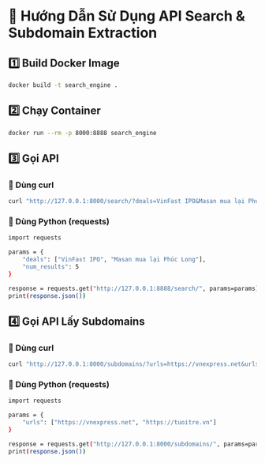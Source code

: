# 📌 Hướng Dẫn Sử Dụng API Search & Subdomain Extraction

## 1️⃣ Build Docker Image
```bash
docker build -t search_engine .
```

## 2️⃣ Chạy Container
```bash
docker run --rm -p 8000:8888 search_engine
```

## 3️⃣ Gọi API
### 🔹 Dùng curl
```bash
curl "http://127.0.0.1:8000/search/?deals=VinFast IPO&Masan mua lại Phúc Long&num_results=5"
```
### 🔹 Dùng Python (requests)
```bash
import requests

params = {
    "deals": ["VinFast IPO", "Masan mua lại Phúc Long"],
    "num_results": 5
}

response = requests.get("http://127.0.0.1:8888/search/", params=params)
print(response.json())

```

## 4️⃣ Gọi API Lấy Subdomains
### 🔹 Dùng curl
```bash
curl "http://127.0.0.1:8000/subdomains/?urls=https://vnexpress.net&urls=https://tuoitre.vn"
```
### 🔹 Dùng Python (requests)
```bash
import requests

params = {
    "urls": ["https://vnexpress.net", "https://tuoitre.vn"]
}

response = requests.get("http://127.0.0.1:8000/subdomains/", params=params)
print(response.json())

```


